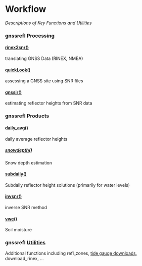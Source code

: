 # Workflow
*Descriptions of Key Functions and Utilities*
### gnssrefl Processing
#### [rinex2snr()](../pages/rinex2snr.md) 
translating GNSS Data (RINEX, NMEA)
#### [quickLook() ](../pages/quickLook.md) 
assessing a GNSS site using SNR files
#### [gnssir() ](../pages/gnssir.md) 
estimating reflector heights from SNR data

### gnssrefl Products
#### [daily_avg() ](../pages/README_dailyavg.md) 
daily average reflector heights
##### [snowdepth() ](../pages/README_snowdepth.md) 
Snow depth estimation 
#### [subdaily() ](../pages/README_subdaily.md) 
Subdaily reflector height solutions (primarily for water levels)
#### [invsnr() ](../pages/README_invsnr.md) 
inverse SNR method
#### [vwc() ](../pages/README_vwc.md) 
Soil moisture 

### gnssrefl [Utilities](../pages/utilities.md) 
Additional functions including refl_zones, [tide gauge downloads](../pages/tides.md), download_rinex, ...

